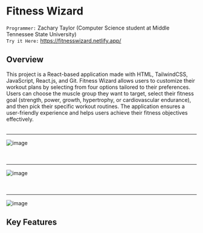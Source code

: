 # Fitness Wizard

`Programmer:` Zachary Taylor (Computer Science student at Middle Tennessee State University) <br>
`Try it Here:` https://fitnesswizard.netlify.app/ 

## Overview

This project is a React-based application made with HTML, TailwindCSS, JavaScript, React.js, and Git. Fitness Wizard allows users to customize their workout plans by selecting from four options tailored to their preferences. Users can choose the muscle group they want to target, select their fitness goal (strength, power, growth, hypertrophy, or cardiovascular endurance), and then pick their specific workout routines. The application ensures a user-friendly experience and helps users achieve their fitness objectives effectively.
<br>
<br>
** ** 
![image](https://github.com/ZachTaylor2002/Fitness-Wizard/assets/124469454/c2671ba1-b20f-4a3e-88ac-1c126c555eee)
<br>
<br>
<br>
** **
![image](https://github.com/ZachTaylor2002/Fitness-Wizard/assets/124469454/ae5dd09f-1734-4aa7-be9a-452a3bdb46ec)
<br>
<br>
<br>
** ** 
![image](https://github.com/ZachTaylor2002/Fitness-Wizard/assets/124469454/7bdfbc60-3fcc-42b1-b928-739acbac62ee)




## Key Features
